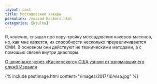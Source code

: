 ```yaml
---
layout: post
title: Моссадовские хакеры
permalink: /mossad-hackers.html
categories: [ktulhu]
---
```


Я, конечно, слышал про пару-тройку моссадовских какеров-масонов, но, как мне кажется, их способности несколько преувеличиваются СМИ. В основном они действуют не техническими методами, а с помощью связей внутри диаспоры.

[О шпионаже через «Касперского» США узнали от взломавших его служб Израиля](http://www.rbc.ru/business/11/10/2017/59dd7d5f9a794738f53ca6c6?from=main)

{% include postimage.html content="/images/2017/10/visa.jpg" %}
